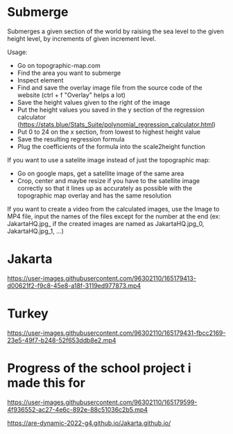 # Submerge
Submerges a given section of the world by raising the sea level to the given height level, by increments of given increment level.

Usage:

- Go on topographic-map.com
- Find the area you want to submerge
- Inspect element
- Find and save the overlay image file from the source code of the website (ctrl + f "Overlay" helps a lot)
- Save the height values given to the right of the image
- Put the height values you saved in the y section of the regression calculator (https://stats.blue/Stats_Suite/polynomial_regression_calculator.html)
- Put 0 to 24 on the x section, from lowest to highest height value
- Save the resulting regression formula
- Plug the coefficients of the formula into the scale2height function

If you want to use a satelite image instead of just the topographic map:

- Go on google maps, get a satellite image of the same area
- Crop, center and maybe resize if you have to the satellite image correctly so that it lines up as accurately as possible with the topographic map overlay and has the same resolution

If you want to create a video from the calculated images, use the Image to MP4 file, input the names of the files except for the number at the end (ex: JakartaHQ.jpg_ if the created images are named as JakartaHQ.jpg_0, JakartaHQ.jpg_1, ...)

# Jakarta

https://user-images.githubusercontent.com/96302110/165179413-d00621f2-f9c8-45e8-a18f-3119ed977873.mp4

# Turkey

https://user-images.githubusercontent.com/96302110/165179431-fbcc2169-23e5-49f7-b248-52f653ddb8e2.mp4

# Progress of the school project i made this for

https://user-images.githubusercontent.com/96302110/165179599-4f936552-ac27-4e6c-892e-88c51036c2b5.mp4

https://are-dynamic-2022-g4.github.io/Jakarta.github.io/
